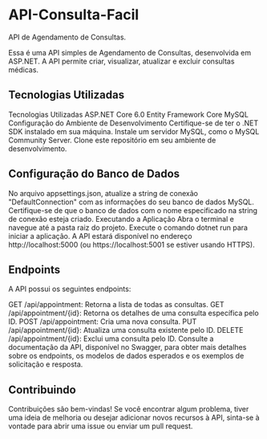 
# API-Consulta-Facil

API de Agendamento de Consultas.

Essa é uma API simples de Agendamento de Consultas, desenvolvida em ASP.NET. A API permite criar, visualizar, atualizar e excluir consultas médicas.













## Tecnologias Utilizadas

Tecnologias Utilizadas
ASP.NET Core 6.0
Entity Framework Core
MySQL
Configuração do Ambiente de Desenvolvimento
Certifique-se de ter o .NET SDK instalado em sua máquina.
Instale um servidor MySQL, como o MySQL Community Server.
Clone este repositório em seu ambiente de desenvolvimento.
## Configuração do Banco de Dados
No arquivo appsettings.json, atualize a string de conexão "DefaultConnection" com as informações do seu banco de dados MySQL.
Certifique-se de que o banco de dados com o nome especificado na string de conexão esteja criado.
Executando a Aplicação
Abra o terminal e navegue até a pasta raiz do projeto.
Execute o comando dotnet run para iniciar a aplicação.
A API estará disponível no endereço http://localhost:5000 (ou https://localhost:5001 se estiver usando HTTPS).
## Endpoints
A API possui os seguintes endpoints:

GET /api/appointment: Retorna a lista de todas as consultas.
GET /api/appointment/{id}: Retorna os detalhes de uma consulta específica pelo ID.
POST /api/appointment: Cria uma nova consulta.
PUT /api/appointment/{id}: Atualiza uma consulta existente pelo ID.
DELETE /api/appointment/{id}: Exclui uma consulta pelo ID.
Consulte a documentação da API, disponível no Swagger, para obter mais detalhes sobre os endpoints, os modelos de dados esperados e os exemplos de solicitação e resposta.
## Contribuindo
Contribuições são bem-vindas! Se você encontrar algum problema, tiver uma ideia de melhoria ou desejar adicionar novos recursos à API, sinta-se à vontade para abrir uma issue ou enviar um pull request.
